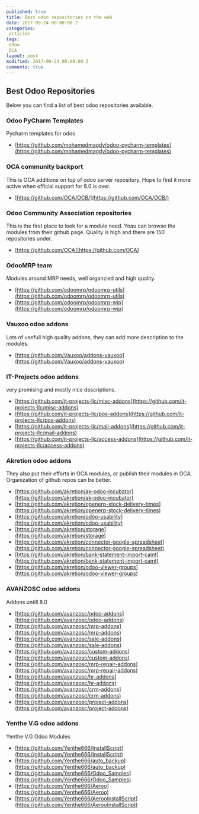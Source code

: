 ```yaml
---
published: true
title: Best odoo repositories on the web
date: 2017-09-24 00:00:00 Z
categories:
 articles
tags:
 odoo
 OCA
layout: post
modified: 2017-09-24 00:00:00 Z
comments: true
---
```


## Best Odoo Repositories

Below you can find a list of best odoo repositories available.

### Odoo PyCharm Templates
Pycharm templates for odoo

* [https://github.com/mohamedmagdy/odoo-pycharm-templates](https://github.com/mohamedmagdy/odoo-pycharm-templates)

### OCA community backport
This is OCA additions on top of odoo server repository. Hope to find it more active when official support for 8.0 is over.
* [https://github.com/OCA/OCB/](https://github.com/OCA/OCB/) 

### Odoo Community Association repositories
This is the first place to look for a module need. Yoau can browse the modules from their github page. Quality is high and there are 150 repositories under.
* [https://github.com/OCA](https://github.com/OCA)

### OdooMRP team
Modules around MRP needs, well organzied and high quality.
* [https://github.com/odoomrp/odoomrp-utils](https://github.com/odoomrp/odoomrp-utils)
* [https://github.com/odoomrp/odoomrp-wip](https://github.com/odoomrp/odoomrp-wip)

### Vauxoo odoo addons
Lots of usefull high quality addons, they can add more description to the modules.
* [https://github.com/Vauxoo/addons-vauxoo](https://github.com/Vauxoo/addons-vauxoo)


### IT-Projects odoo addons
very promising and mostly nice descriptions.
* [https://github.com/it-projects-llc/misc-addons](https://github.com/it-projects-llc/misc-addons)
* [https://github.com/it-projects-llc/pos-addons](https://github.com/it-projects-llc/pos-addons)
* [https://github.com/it-projects-llc/mail-addons](https://github.com/it-projects-llc/mail-addons)
* [https://github.com/it-projects-llc/access-addons](https://github.com/it-projects-llc/access-addons)

### Akretion odoo addons
They also put their efforts in OCA modules, or publish their modules in OCA. Organization of github repos can be better.

* [https://github.com/akretion/ak-odoo-incubator](https://github.com/akretion/ak-odoo-incubator)
* [https://github.com/akretion/openerp-stock-delivery-times](https://github.com/akretion/openerp-stock-delivery-times) 
* [https://github.com/akretion/odoo-usability](https://github.com/akretion/odoo-usability) 
* [https://github.com/akretion/storage](https://github.com/akretion/storage) 
* [https://github.com/akretion/connector-google-spreadsheet](https://github.com/akretion/connector-google-spreadsheet) 
* [https://github.com/akretion/bank-statement-import-camt](https://github.com/akretion/bank-statement-import-camt) 
* [https://github.com/akretion/odoo-viewer-groups](https://github.com/akretion/odoo-viewer-groups)

### AVANZOSC odoo addons
Addons untill 8.0

* [https://github.com/avanzosc/odoo-addons](https://github.com/avanzosc/odoo-addons)
* [https://github.com/avanzosc/mrp-addons](https://github.com/avanzosc/mrp-addons)
* [https://github.com/avanzosc/sale-addons](https://github.com/avanzosc/sale-addons)
* [https://github.com/avanzosc/custom-addons](https://github.com/avanzosc/custom-addons)
* [https://github.com/avanzosc/mrp-repair-addons](https://github.com/avanzosc/mrp-repair-addons)
* [https://github.com/avanzosc/hr-addons](https://github.com/avanzosc/hr-addons)
* [https://github.com/avanzosc/crm-addons](https://github.com/avanzosc/crm-addons)
* [https://github.com/avanzosc/project-addons](https://github.com/avanzosc/project-addons)

### Yenthe V.G odoo addons
Yenthe V.G Odoo Modules

* [https://github.com/Yenthe666/InstallScript](https://github.com/Yenthe666/InstallScript)
* [https://github.com/Yenthe666/auto_backup](https://github.com/Yenthe666/auto_backup)
* [https://github.com/Yenthe666/Odoo_Samples](https://github.com/Yenthe666/Odoo_Samples)
* [https://github.com/Yenthe666/Aeroo](https://github.com/Yenthe666/Aeroo)
* [https://github.com/Yenthe666/AerooInstallScript](https://github.com/Yenthe666/AerooInstallScript)






